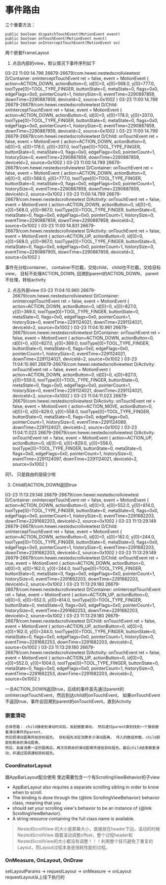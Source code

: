 # 事件路由

三个重要方法：
```
public boolean dispatchTouchEvent(MotionEvent event) 
public boolean onTouchEvent(MotionEvent event)
public boolean onInterceptTouchEvent(MotionEvent ev)
```

两个嵌套FrameLayout
1. 点击内部的view，默认情况下事件序列如下

03-23 11:00:14.798 26679-26679/com.hewei.nestedscrollviewtest D/Container: onInterceptTouchEvent ret = false, event = MotionEvent { action=ACTION_DOWN, actionButton=0, id[0]=0, x[0]=568.0, y[0]=777.0, toolType[0]=TOOL_TYPE_FINGER, buttonState=0, metaState=0, flags=0x0, edgeFlags=0x0, pointerCount=1, historySize=0, eventTime=2290887859, downTime=2290887859, deviceId=2, source=0x1002 }
03-23 11:00:14.798 26679-26679/com.hewei.nestedscrollviewtest D/Child: onInterceptTouchEvent ret = false, event = MotionEvent { action=ACTION_DOWN, actionButton=0, id[0]=0, x[0]=178.0, y[0]=207.0, toolType[0]=TOOL_TYPE_FINGER, buttonState=0, metaState=0, flags=0x0, edgeFlags=0x0, pointerCount=1, historySize=0, eventTime=2290887859, downTime=2290887859, deviceId=2, source=0x1002 }
03-23 11:00:14.799 26679-26679/com.hewei.nestedscrollviewtest D/Child: onTouchEvent ret = false, event = MotionEvent { action=ACTION_DOWN, actionButton=0, id[0]=0, x[0]=178.0, y[0]=207.0, toolType[0]=TOOL_TYPE_FINGER, buttonState=0, metaState=0, flags=0x0, edgeFlags=0x0, pointerCount=1, historySize=0, eventTime=2290887859, downTime=2290887859, deviceId=2, source=0x1002 }
03-23 11:00:14.799 26679-26679/com.hewei.nestedscrollviewtest D/Container: onTouchEvent ret = false, event = MotionEvent { action=ACTION_DOWN, actionButton=0, id[0]=0, x[0]=568.0, y[0]=777.0, toolType[0]=TOOL_TYPE_FINGER, buttonState=0, metaState=0, flags=0x0, edgeFlags=0x0, pointerCount=1, historySize=0, eventTime=2290887859, downTime=2290887859, deviceId=2, source=0x1002 }
03-23 11:00:14.799 26679-26679/com.hewei.nestedscrollviewtest D/Activity: onTouchEvent ret = false, event = MotionEvent { action=ACTION_DOWN, actionButton=0, id[0]=0, x[0]=568.0, y[0]=967.0, toolType[0]=TOOL_TYPE_FINGER, buttonState=0, metaState=0, flags=0x0, edgeFlags=0x0, pointerCount=1, historySize=0, eventTime=2290887859, downTime=2290887859, deviceId=2, source=0x1002 }
03-23 11:00:14.831 26679-26679/com.hewei.nestedscrollviewtest D/Activity: onTouchEvent ret = false, event = MotionEvent { action=ACTION_UP, actionButton=0, id[0]=0, x[0]=568.0, y[0]=967.0, toolType[0]=TOOL_TYPE_FINGER, buttonState=0, metaState=0, flags=0x0, edgeFlags=0x0, pointerCount=1, historySize=0, eventTime=2290887905, downTime=2290887859, deviceId=2, source=0x1002 }

事件先分给container， container不拦截，交给child， child也不拦截，交给目标view， 目标不处理ACTION_DOWN, 回溯到parent的ACTION_DOWN， parent不处理，转给activity


2. 点击外部view
03-23 11:04:10.960 26679-26679/com.hewei.nestedscrollviewtest D/Container: onInterceptTouchEvent ret = false, event = MotionEvent { action=ACTION_DOWN, actionButton=0, id[0]=0, x[0]=827.0, y[0]=369.0, toolType[0]=TOOL_TYPE_FINGER, buttonState=0, metaState=0, flags=0x0, edgeFlags=0x0, pointerCount=1, historySize=0, eventTime=2291124021, downTime=2291124021, deviceId=2, source=0x1002 }
03-23 11:04:10.961 26679-26679/com.hewei.nestedscrollviewtest D/Container: onTouchEvent ret = false, event = MotionEvent { action=ACTION_DOWN, actionButton=0, id[0]=0, x[0]=827.0, y[0]=369.0, toolType[0]=TOOL_TYPE_FINGER, buttonState=0, metaState=0, flags=0x0, edgeFlags=0x0, pointerCount=1, historySize=0, eventTime=2291124021, downTime=2291124021, deviceId=2, source=0x1002 }
03-23 11:04:10.961 26679-26679/com.hewei.nestedscrollviewtest D/Activity: onTouchEvent ret = false, event = MotionEvent { action=ACTION_DOWN, actionButton=0, id[0]=0, x[0]=827.0, y[0]=559.0, toolType[0]=TOOL_TYPE_FINGER, buttonState=0, metaState=0, flags=0x0, edgeFlags=0x0, pointerCount=1, historySize=0, eventTime=2291124021, downTime=2291124021, deviceId=2, source=0x1002 }
03-23 11:04:11.023 26679-26679/com.hewei.nestedscrollviewtest D/Activity: onTouchEvent ret = false, event = MotionEvent { action=ACTION_MOVE, actionButton=0, id[0]=0, x[0]=829.0, y[0]=558.0, toolType[0]=TOOL_TYPE_FINGER, buttonState=0, metaState=0, flags=0x0, edgeFlags=0x0, pointerCount=1, historySize=0, eventTime=2291124089, downTime=2291124021, deviceId=2, source=0x1002 }
03-23 11:04:11.023 26679-26679/com.hewei.nestedscrollviewtest D/Activity: onTouchEvent ret = false, event = MotionEvent { action=ACTION_UP, actionButton=0, id[0]=0, x[0]=829.0, y[0]=558.0, toolType[0]=TOOL_TYPE_FINGER, buttonState=0, metaState=0, flags=0x0, edgeFlags=0x0, pointerCount=1, historySize=0, eventTime=2291124097, downTime=2291124021, deviceId=2, source=0x1002 }

同1， 只是路由的层级少啦


3. Child的ACTION_DOWN返回true

03-23 11:13:29.148 26679-26679/com.hewei.nestedscrollviewtest D/Container: onInterceptTouchEvent ret = false, event = MotionEvent { action=ACTION_DOWN, actionButton=0, id[0]=0, x[0]=552.0, y[0]=814.0, toolType[0]=TOOL_TYPE_FINGER, buttonState=0, metaState=0, flags=0x0, edgeFlags=0x0, pointerCount=1, historySize=0, eventTime=2291682203, downTime=2291682203, deviceId=2, source=0x1002 }
03-23 11:13:29.149 26679-26679/com.hewei.nestedscrollviewtest D/Child: onInterceptTouchEvent ret = false, event = MotionEvent { action=ACTION_DOWN, actionButton=0, id[0]=0, x[0]=162.0, y[0]=244.0, toolType[0]=TOOL_TYPE_FINGER, buttonState=0, metaState=0, flags=0x0, edgeFlags=0x0, pointerCount=1, historySize=0, eventTime=2291682203, downTime=2291682203, deviceId=2, source=0x1002 }
03-23 11:13:29.149 26679-26679/com.hewei.nestedscrollviewtest D/Child: onTouchEvent ret = true, event = MotionEvent { action=ACTION_DOWN, actionButton=0, id[0]=0, x[0]=162.0, y[0]=244.0, toolType[0]=TOOL_TYPE_FINGER, buttonState=0, metaState=0, flags=0x0, edgeFlags=0x0, pointerCount=1, historySize=0, eventTime=2291682203, downTime=2291682203, deviceId=2, source=0x1002 }
03-23 11:13:29.180 26679-26679/com.hewei.nestedscrollviewtest D/Container: onInterceptTouchEvent ret = false, event = MotionEvent { action=ACTION_UP, actionButton=0, id[0]=0, x[0]=552.0, y[0]=814.0, toolType[0]=TOOL_TYPE_FINGER, buttonState=0, metaState=0, flags=0x0, edgeFlags=0x0, pointerCount=1, historySize=0, eventTime=2291682253, downTime=2291682203, deviceId=2, source=0x1002 }
03-23 11:13:29.180 26679-26679/com.hewei.nestedscrollviewtest D/Child: onTouchEvent ret = false, event = MotionEvent { action=ACTION_UP, actionButton=0, id[0]=0, x[0]=162.0, y[0]=244.0, toolType[0]=TOOL_TYPE_FINGER, buttonState=0, metaState=0, flags=0x0, edgeFlags=0x0, pointerCount=1, historySize=0, eventTime=2291682253, downTime=2291682203, deviceId=2, source=0x1002 }
03-23 11:13:29.180 26679-26679/com.hewei.nestedscrollviewtest D/Activity: onTouchEvent ret = false, event = MotionEvent { action=ACTION_UP, actionButton=0, id[0]=0, x[0]=552.0, y[0]=1004.0, toolType[0]=TOOL_TYPE_FINGER, buttonState=0, metaState=0, flags=0x0, edgeFlags=0x0, pointerCount=1, historySize=0, eventTime=2291682253, downTime=2291682203, deviceId=2, source=0x1002 }

一旦ACTION_DOWN返回true，后续的事件首先通过parent的onInterceptTouchEvent，然后到达child的onTouchEvent， 如果onTouchEvent不返回true，事件会回溯到parent的onTouchEvent，直到Activity


### 嵌套滑动
    总体思路： child接收到滑动时间后，发起嵌套滑动， 然后递归parent直到找到一个接收嵌套滑动事件的parent，
    然后把滑动距离传给目标祖先， 目标祖先决定消费多少滑动距离， 传入的数组参数，child获取到剩余的滑动距离，
    然后，自身消费一定的距离后，再次将剩余的滑动距离传递给目标祖先。最后child结束嵌套滑动，并通过回调通知目标祖先。


### CoordinatorLayout

跟AppBarLayout配合使用
里边需要包含一个有ScrollingViewBehavior的子view

 * AppBarLayout also requires a separate scrolling sibling in order to know when to scroll.
 * The binding is done through the {@link ScrollingViewBehavior} behavior class, meaning that you
 * should set your scrolling view's behavior to be an instance of {@link ScrollingViewBehavior}.
 * A string resource containing the full class name is available.

 > NestedScrollView 的大小是屏幕大小，直接放在header下边。滚动的时候 NestedScrollView 跟着滚动调整offset，整个过程header和NestedScrollView的大小都没有调整！！！利用整个技巧避免了重复的Layout，而Layout过程本身是很耗性能的过程。


### OnMeasure, OnLayout, OnDraw

setLayoutParams -> requestLayout -> onMeasure -> onLayout
requestLayout从上往下执行的
